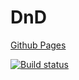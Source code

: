 # DnD

[Github Pages](https://goldboy1001.github.io/ahj-dnd/)

[![Build status](https://ci.appveyor.com/api/projects/status/8xuf6wdfo2fa39gj?svg=true)](https://ci.appveyor.com/project/GoldBoy1001/ahj-dnd)